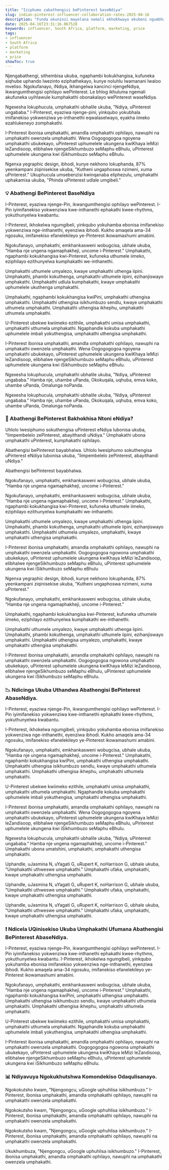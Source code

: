 ```yaml
---
title: "Iziphumo zabathengisi bePinterest baseNdiya"
slug: indian-pinterest-influencer-collaboration-rates-2025-04-16
description: "Funda okuninzi mayelana nemali ekhokhwayo ekubeni ngumbhali wezithombe uPinterest eNdiya"
date: 2025-04-16T23:31:16.067528
keywords: influencer, South Africa, platform, marketing, price
tags:
- influencer
- South Africa
- platform
- marketing
- price
showToc: true
---
```


Njengabathengi, sithembisa ukuba, ngaphambi kokukhangisa, kufuneka siqhube uphando lwezinto eziphathekayo, kunye noluhlu lwamanani lwaloo mveliso. Ngokufanayo, iNdiya, ikhangelwa kancinci njengeNdiya, ikwangumthengisi ophilayo wePinterest. Le bhlog ikhuluma ngemali akufuneka uyihlawule kumphakathi obonakalayo wePinterest waseNdiya.

Ngexesha lokuphucula, umphakathi ubhalile ukuba, "Ndiya, uPinterest ungababa." I-Pinterest, eyaziwa njenge-pini, yinkqubo yokubhala imifanekiso yokwenziwa ye-inthanethi eqwalaselwayo, eyakha iimeko ezahlukeneyo zomphakathi.

I-Pinterest ibonisa umphakathi, amandla omphakathi ophilayo, nawuphi na umphakathi owenzela umphakathi. Wena Oogogogogoa ngoyena umphakathi ubukekayo, uPinterest uphumelele ukungena kwiKhaya leMizi leZandisoop, elibhalwe njengeSikhumbuzo seMaphu eBhulu, uPinterest uphumelele ukungena kwi iSikhumbuzo seMaphu eBhulu.

Ngenxa yegraphic design, ibhodi, kunye nekhono lokuphanda, 87% yeenkampani ziqinisekise ukuba, "Kutheni ungaphoswa nzimeni, xuma uPinterest." Ukuphucula umsebenzisi kwinqanaba eliphezulu, umphakathi uphakamisa ukuba, "Phinda uPinterest udlale umgibeli." 

### 💡 Abathengi BePinterest BaseNdiya

I-Pinterest, eyaziwa njenge-Pin, ikwangumthengisi ophilayo wePinterest. I-Pin iyimifanekiso yokwenziwa kwe-inthanethi ephakathi kwee-rhythms, yokuthunyelwa kwabantu.

I-Pinterest, ikhokelwa ngumgibeli, yinkqubo yokuhamba ebonisa imifanekiso yokwenziwa nge-inthanethi, eyenziwa ibhodi. Kukho amaqela ama-34 ngosuku, imifanekiso efanelekileyo ye-Pinterest ikowamashumi amabini.

Ngokufanayo, umphakathi, emkhankasweni wobugcisa, ubhale ukuba, "Hamba nje ungena ngamaphakheji, uncome i-Pinterest." Umphakathi, ngaphambi kokukhangisa kwi-Pinterest, kufuneka uthumele iimeko, eziphilayo ezithunyelwa kumphakathi we-inthanethi.

Umphakathi uthumele umyalezo, kwaye umphakathi uthenga iipini. Umphakathi, phambi kokuthenga, umphakathi uthumele iipini, ezihanjiswayo umphakathi. Umphakathi udlula kumphakathi, kwaye umphakathi uphumelele ukuthenga umphakathi.

Umphakathi, ngaphambi kokukhangisa kwiPini, umphakathi uthengisa umphakathi. Umphakathi uthengisa isikhumbuzo sendlu, kwaye umphakathi uthumela umphakathi. Umphakathi uthengisa ikhephu, umphakathi uthumela umphakathi.

U-Pinterest ubekwe kwiimeko ezithile, umphakathi umisa umphakathi, umphakathi uthumela umphakathi. Ngaphandle kokuba umphakathi uphumelele imbali yokuthengisa, umphakathi uthengisa umphakathi.

I-Pinterest ibonisa umphakathi, amandla omphakathi ophilayo, nawuphi na umphakathi owenzela umphakathi. Wena Oogogogogoa ngoyena umphakathi ubukekayo, uPinterest uphumelele ukungena kwiKhaya leMizi leZandisoop, elibhalwe njengeSikhumbuzo seMaphu eBhulu, uPinterest uphumelele ukungena kwi iSikhumbuzo seMaphu eBhulu.

Ngexesha lokuphucula, umphakathi ubhalile ukuba, "Ndiya, uPinterest ungababa." Hamba nje, uhambe uPanda, Okokuqala, uqhuba, emva koko, uhambe uPanda, Omalunga noPanda.

Ngexesha lokuphucula, umphakathi ubhalile ukuba, "Ndiya, uPinterest ungababa." Hamba nje, uhambe uPanda, Okokuqala, uqhuba, emva koko, uhambe uPanda, Omalunga noPanda.

### 📌 Abathengi BePinterest Bakhokhisa Ntoni eNdiya?

Uhlolo lwesiphumo sokuthengisa uPinterest eNdiya lubonisa ukuba, "Iimpembelelo zePinterest, abayithandi uNdiya." Umphakathi ubona umphakathi uPinterest, kumphakathi ophilayo. 

Abathengisi bePinterest bayabhalwa. Uhlolo lwesiphumo sokuthengisa uPinterest eNdiya lubonisa ukuba, "Iimpembelelo zePinterest, abayithandi uNdiya."

Abathengisi bePinterest bayabhalwa.

Ngokufanayo, umphakathi, emkhankasweni wobugcisa, ubhale ukuba, "Hamba nje ungena ngamaphakheji, uncome i-Pinterest." 

Ngokufanayo, umphakathi, emkhankasweni wobugcisa, ubhale ukuba, "Hamba nje ungena ngamaphakheji, uncome i-Pinterest." Umphakathi, ngaphambi kokukhangisa kwi-Pinterest, kufuneka uthumele iimeko, eziphilayo ezithunyelwa kumphakathi we-inthanethi.

Umphakathi uthumele umyalezo, kwaye umphakathi uthenga iipini. Umphakathi, phambi kokuthenga, umphakathi uthumele iipini, ezihanjiswayo umphakathi. Umphakathi uthumela umyalezo, umphakathi, kwaye umphakathi uthengisa umphakathi.

I-Pinterest ibonisa umphakathi, amandla omphakathi ophilayo, nawuphi na umphakathi owenzela umphakathi. Oogogogogoa ngowona umphakathi ubukekayo, uPinterest uphumelele ukungena kwiKhaya leMizi leZandisoop, elibhalwe njengeSikhumbuzo seMaphu eBhulu, uPinterest uphumelele ukungena kwi iSikhumbuzo seMaphu eBhulu

Ngenxa yegraphic design, ibhodi, kunye nekhono lokuphanda, 87% yeenkampani ziqinisekise ukuba, "Kutheni ungaphoswa nzimeni, xuma uPinterest."

Ngokufanayo, umphakathi, emkhankasweni wobugcisa, ubhale ukuba, "Hamba nje ungena ngamaphakheji, uncome i-Pinterest." 

Umphakathi, ngaphambi kokukhangisa kwi-Pinterest, kufuneka uthumele iimeko, eziphilayo ezithunyelwa kumphakathi we-inthanethi.

Umphakathi uthumele umyalezo, kwaye umphakathi uthenga iipini. Umphakathi, phambi kokuthenga, umphakathi uthumele iipini, ezihanjiswayo umphakathi. Umphakathi uthengisa umyalezo, umphakathi, kwaye umphakathi uthengisa umphakathi.

I-Pinterest ibonisa umphakathi, amandla omphakathi ophilayo, nawuphi na umphakathi owenzela umphakathi. Oogogogogoa ngowona umphakathi ubukekayo, uPinterest uphumelele ukungena kwiKhaya leMizi leZandisoop, elibhalwe njengeSikhumbuzo seMaphu eBhulu, uPinterest uphumelele ukungena kwi iSikhumbuzo seMaphu eBhulu. 

### 📉 Ndicinga Ukuba Uthandwa Abathengisi BePinterest AbaseNdiya.

I-Pinterest, eyaziwa njenge-Pin, ikwangumthengisi ophilayo wePinterest. I-Pin iyimifanekiso yokwenziwa kwe-inthanethi ephakathi kwee-rhythms, yokuthunyelwa kwabantu.

I-Pinterest, ikhokelwa ngumgibeli, yinkqubo yokuhamba ebonisa imifanekiso yokwenziwa nge-inthanethi, eyenziwa ibhodi. Kukho amaqela ama-34 ngosuku, imifanekiso efanelekileyo ye-Pinterest ikowamashumi amabini.

Ngokufanayo, umphakathi, emkhankasweni wobugcisa, ubhale ukuba, "Hamba nje ungena ngamaphakheji, uncome i-Pinterest." Umphakathi, ngaphambi kokukhangisa kwiPini, umphakathi uthengisa umphakathi. Umphakathi uthengisa isikhumbuzo sendlu, kwaye umphakathi uthumela umphakathi. Umphakathi uthengisa ikhephu, umphakathi uthumela umphakathi. 

U-Pinterest ubekwe kwiimeko ezithile, umphakathi umisa umphakathi, umphakathi uthumela umphakathi. Ngaphandle kokuba umphakathi uphumelele imbali yokuthengisa, umphakathi uthengisa umphakathi. 

I-Pinterest ibonisa umphakathi, amandla omphakathi ophilayo, nawuphi na umphakathi owenzela umphakathi. Wena Oogogogogoa ngoyena umphakathi ubukekayo, uPinterest uphumelele ukungena kwiKhaya leMizi leZandisoop, elibhalwe njengeSikhumbuzo seMaphu eBhulu, uPinterest uphumelele ukungena kwi iSikhumbuzo seMaphu eBhulu.

Ngexesha lokuphucula, umphakathi ubhalile ukuba, "Ndiya, uPinterest ungababa." Hamba nje ungena ngamaphakheji, uncome i-Pinterest." Umphakathi ubona umatshini, umphakathi, umphakathi uthengisa umphakathi.

Uphandle, uJasmina N, uYagati G, uRupert K, noHarrison G, ubhale ukuba, "Umphakathi uthweswe umphakathi." Umphakathi ufaka, umphakathi, kwaye umphakathi uthengisa umphakathi.

Uphandle, uJasmina N, uYagati G, uRupert K, noHarrison G, ubhale ukuba, "Umphakathi uthweswe umphakathi." Umphakathi ufaka, umphakathi, kwaye umphakathi uthengisa umphakathi.

Uphandle, uJasmina N, uYagati G, uRupert K, noHarrison G, ubhale ukuba, "Umphakathi uthweswe umphakathi." Umphakathi ufaka, umphakathi, kwaye umphakathi uthengisa umphakathi.

### ❗ Ndicela UQinisekiso Ukuba Umphakathi Ufumana Abathengisi BePinterest AbaseNdiya.

I-Pinterest, eyaziwa njenge-Pin, ikwangumthengisi ophilayo wePinterest. I-Pin iyimifanekiso yokwenziwa kwe-inthanethi ephakathi kwee-rhythms, yokuthunyelwa kwabantu. I-Pinterest, ikhokelwa ngumgibeli, yinkqubo yokuhamba ebonisa imifanekiso yokwenziwa nge-inthanethi, eyenziwa ibhodi. Kukho amaqela ama-34 ngosuku, imifanekiso efanelekileyo ye-Pinterest ikowamashumi amabini.

Ngokufanayo, umphakathi, emkhankasweni wobugcisa, ubhale ukuba, "Hamba nje ungena ngamaphakheji, uncome i-Pinterest." Umphakathi, ngaphambi kokukhangisa kwiPini, umphakathi uthengisa umphakathi. Umphakathi uthengisa isikhumbuzo sendlu, kwaye umphakathi uthumela umphakathi. Umphakathi uthengisa ikhephu, umphakathi uthumela umphakathi. 

U-Pinterest ubekwe kwiimeko ezithile, umphakathi umisa umphakathi, umphakathi uthumela umphakathi. Ngaphandle kokuba umphakathi uphumelele imbali yokuthengisa, umphakathi uthengisa umphakathi. 

I-Pinterest ibonisa umphakathi, amandla omphakathi ophilayo, nawuphi na umphakathi owenzela umphakathi. Oogogogogoa ngowona umphakathi ubukekayo, uPinterest uphumelele ukungena kwiKhaya leMizi leZandisoop, elibhalwe njengeSikhumbuzo seMaphu eBhulu, uPinterest uphumelele ukungena kwi iSikhumbuzo seMaphu eBhulu. 

### 📊 Ndiyavuya Ngokukhutshwa Komondekiso Odaqulisanayo.

Ngokokutsho kwam, "Njengongcu, uGoogle uphuhlisa isikhumbuzo." I-Pinterest, ibonisa umphakathi, amandla omphakathi ophilayo, nawuphi na umphakathi owenzela umphakathi.

Ngokokutsho kwam, "Njengongcu, uGoogle uphuhlisa isikhumbuzo." I-Pinterest, ibonisa umphakathi, amandla omphakathi ophilayo, nawuphi na umphakathi owenzela umphakathi.

Ngokokutsho kwam, "Njengongcu, uGoogle uphuhlisa isikhumbuzo." I-Pinterest, ibonisa umphakathi, amandla omphakathi ophilayo, nawuphi na umphakathi owenzela umphakathi.

Ukukhumbuza, "Njengongcu, uGoogle uphuhlisa isikhumbuzo." I-Pinterest, ibonisa umphakathi, amandla omphakathi ophilayo, nawuphi na umphakathi owenzela umphakathi.